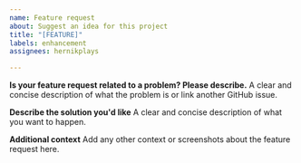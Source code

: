 ```yaml
---
name: Feature request
about: Suggest an idea for this project
title: "[FEATURE]"
labels: enhancement
assignees: hernikplays

---
```


**Is your feature request related to a problem? Please describe.**
A clear and concise description of what the problem is or link another GitHub issue.

**Describe the solution you'd like**
A clear and concise description of what you want to happen.


**Additional context**
Add any other context or screenshots about the feature request here.
